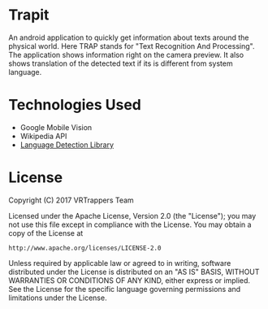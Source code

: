 # Trapit
An android application to quickly get information about texts around the physical world.
Here TRAP stands for "Text Recognition And Processing".
The application shows information right on the camera preview.
It also shows translation of the detected text if its is different from system language.

# Technologies Used
* Google Mobile Vision
* Wikipedia API
* [Language Detection Library](https://code.google.com/p/language-detection/)

# License
Copyright (C) 2017 VRTrappers Team

Licensed under the Apache License, Version 2.0 (the "License");
you may not use this file except in compliance with the License.
You may obtain a copy of the License at

    http://www.apache.org/licenses/LICENSE-2.0

Unless required by applicable law or agreed to in writing, software
distributed under the License is distributed on an "AS IS" BASIS,
WITHOUT WARRANTIES OR CONDITIONS OF ANY KIND, either express or implied.
See the License for the specific language governing permissions and
limitations under the License.
